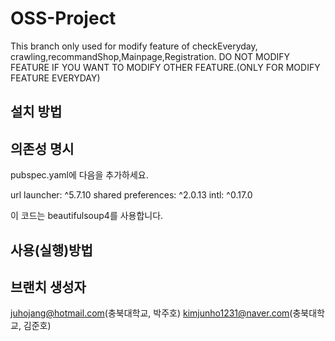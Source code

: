 # OSS-Project
This branch only used for modify feature of checkEveryday, crawling,recommandShop,Mainpage,Registration.
DO NOT MODIFY FEATURE IF YOU WANT TO MODIFY OTHER FEATURE.(ONLY FOR MODIFY FEATURE EVERYDAY)


## 설치 방법

## 의존성 명시
pubspec.yaml에 다음을 추가하세요.

  url launcher: ^5.7.10
  shared preferences: ^2.0.13
  intl: ^0.17.0  

이 코드는 beautifulsoup4를 사용합니다.

## 사용(실행)방법

## 브랜치 생성자
juhojang@hotmail.com(충북대학교, 박주호)
kimjunho1231@naver.com(충북대학교, 김준호)


